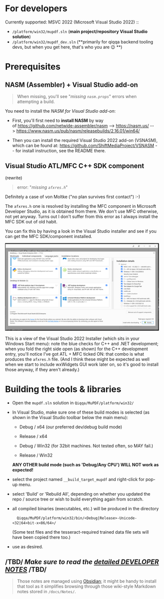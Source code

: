 
# For developers

Currently supported: MSVC 2022 (Microsoft Visual Studio 2022) ::

- `/platform/win32/mupdf.sln` (**main project/repository Visual Studio solution**)
- `/platform/win32/mupdf_dev.sln`  (**primarily for qiqqa backend tooling devs, but when you get here, that's who you are 😉 **)


# Prerequisites

## NASM (Assembler) + Visual Studio add-on

> When missing, you'll see "*missing `nasm.props`*" errors when attempting a build.

You need to install the *NASM for Visual Studio add-on*:

- First, you'll first need to **install NASM** by way of https://github.com/netwide-assembler/nasm --> https://nasm.us/ --> https://www.nasm.us/pub/nasm/releasebuilds/2.16.01/win64/

- Then you can install the required Visual Studio 2022 add-on (VSNASM), which can be found at: https://github.com/ShiftMediaProject/VSNASM -- for install instruction, see the README there.


## Visual Studio ATL/MFC C++ SDK component

(rewrite)

> error: "*missing `afxres.h`*"

Definitely a case of von Moltke ("no plan survives first contact")  :-) 

The `afxres.h` one is resolved by installing the MFC component in Microsoft Developer Studio, as it is obtained from there. We don't use MFC otherwise, not yet anyway. Turns out I don't suffer from this error as I always install the MFC SDK out of old habit.

You can fix this by having a look in the Visual Studio installer and see if you can get the MFC SDK/component installed.

![screenshot](vs-setup-img1.png)

This is a view of the Visual Studio 2022 Installer (which sits in your Windows Start menu): note the blue checks for C++ and .NET development; when you fold the right side open (as shown) for the C++ development entry, you'll notice I've got ATL + MFC ticked ON: that combo is what produces the `afxres.h` file. (And I think these might be expected as well when we start to include wxWidgets GUI work later on, so it's good to install those anyway, if they aren't already.)






# Building the tools & libraries

- Open the `mupdf.sln` solution in `Qiqqa/MuPDF/platform/win32/`

- In Visual Studio, make sure one of these build modes is selected (as shown in the Visual Studio toolbar below the main menu):

  + Debug / x64          (our preferred dev/debug build mode)
  + Release / x64       
  
  + Debug / Win32        (for 32bit machines. Not tested often, so MAY fail.)
  + Release / Win32
  
  **ANY OTHER build mode (such as 'Debug/Any CPU') WILL NOT work as expected!**
  
- select the project named `__build_target_mupdf` and right-click for pop-up menu.

- select 'Build' or 'Rebuild All', depending on whether you updated the repo / source tree or wish to build everything again from scratch.

- all compiled binaries (executables, etc.) will be produced in the directory

        Qiqqa/MuPDF/platform/win32/bin/<Debug|Release>-Unicode-<32|64>bit-x<86/64>/
	
  (Some test files and the tesseract-required trained data file sets will have been copied there too.)

- use as desired.  


## /TBD/ *Make sure to read the [detailed DEVELOPER NOTES](Qiqqa/MuPDF/docs/Notes/DEVELOPERS-README.md)* /TBD/ 

> Those notes are managed using [Obsidian](https://obsidian.md/); it might be handy to install that tool as it simplifies browsing through those wiki-style Markdown notes stored in `/docs/Notes/`.


